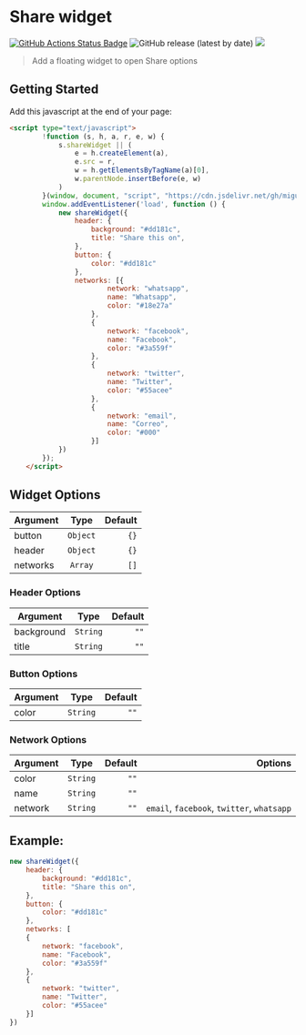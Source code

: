 # Share widget 
[![GitHub Actions Status Badge](https://github.com/miguelcolmenares/share-widget/workflows/CodeQL/badge.svg)](https://github.com/miguelcolmenares/share-widget/actions/workflows/codeql-analysis.yml)
![GitHub release (latest by date)](https://img.shields.io/github/v/release/miguelcolmenares/share-widget) 
[![](https://data.jsdelivr.com/v1/package/gh/miguelcolmenares/share-widget/badge?style=rounded)](https://www.jsdelivr.com/package/gh/miguelcolmenares/share-widget)

> Add a floating widget to open Share options

## Getting Started

Add this javascript at the end of your page:
```html
<script type="text/javascript">
        !function (s, h, a, r, e, w) {
            s.shareWidget || (
                e = h.createElement(a),
                e.src = r,
                w = h.getElementsByTagName(a)[0],
                w.parentNode.insertBefore(e, w)
            )
        }(window, document, "script", "https://cdn.jsdelivr.net/gh/miguelcolmenares/share-widget/dist/js/share-widget.js");
        window.addEventListener('load', function () {
            new shareWidget({
                header: {
                    background: "#dd181c",
                    title: "Share this on",
                },
                button: {
                    color: "#dd181c"
                },
                networks: [{
                        network: "whatsapp",
                        name: "Whatsapp",
                        color: "#18e27a"
                    },
                    {
                        network: "facebook",
                        name: "Facebook",
                        color: "#3a559f"
                    },
                    {
                        network: "twitter",
                        name: "Twitter",
                        color: "#55acee"
                    },
                    {
                        network: "email",
                        name: "Correo",
                        color: "#000"
                    }]
            })
        });
    </script>
```
## Widget Options

| Argument  | Type    | Default |
| ----------|:--------:| ----:|
| button    | `Object`  | `{}` |
| header    | `Object`  | `{}` |
| networks  | `Array`   | `[]` |



### Header Options

| Argument  | Type    | Default |
| ----------|:--------:| ----:|
| background | `String` | `""` |
| title     | `String` | `""` |

### Button Options
| Argument  | Type    | Default |
| ----------|:--------:| ----:|
| color     | `String` | `""` |

### Network Options
| Argument  | Type    | Default | Options |
| ----------|:--------:| ----:| -------:|
| color     | `String` | `""` | |
| name      | `String` | `""` | |
| network   | `String` | `""` |  `email`, `facebook`, `twitter`, `whatsapp` |

## Example:
```javascript
new shareWidget({
    header: {
        background: "#dd181c",
        title: "Share this on",
    },
    button: {
        color: "#dd181c"
    },
    networks: [
    {
        network: "facebook",
        name: "Facebook",
        color: "#3a559f"
    },
    {
        network: "twitter",
        name: "Twitter",
        color: "#55acee"
    }]
})
```
